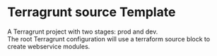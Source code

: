 # Terragrunt source Template
A Terragrunt project with two stages: prod and dev.  
The root Terragrunt configuration will use a terraform source block to create webservice modules.   
